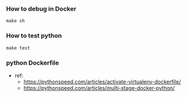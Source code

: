 ### How to debug in Docker
`make sh`

### How to test python
`make test`


### python Dockerfile
- ref:
  - https://pythonspeed.com/articles/activate-virtualenv-dockerfile/
  - https://pythonspeed.com/articles/multi-stage-docker-python/

